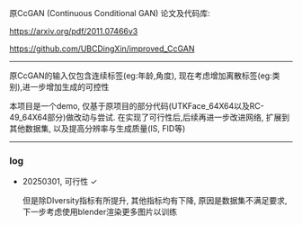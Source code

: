原CcGAN (Continuous Conditional GAN) 论文及代码库:

https://arxiv.org/pdf/2011.07466v3

https://github.com/UBCDingXin/improved_CcGAN

---

原CcGAN的输入仅包含连续标签(eg:年龄,角度),
现在考虑增加离散标签(eg:类别),进一步增加生成的可控性

本项目是一个demo, 仅基于原项目的部分代码(UTKFace_64X64以及RC-49_64X64部分)做改动与尝试.
在实现了可行性后,后续再进一步改进网络, 扩展到其他数据集, 以及提高分辨率与生成质量(IS, FID等)

---

### log

- 20250301, 可行性 ✓

  但是除DIversity指标有所提升, 其他指标均有下降, 原因是数据集不满足要求, 下一步考虑使用blender渲染更多图片以训练

